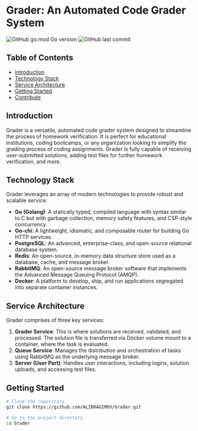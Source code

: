 # Grader: An Automated Code Grader System

![GitHub go.mod Go version](https://img.shields.io/github/go-mod/go-version/ALIBRAGIMOV/Grader)
![GitHub last commit](https://img.shields.io/github/last-commit/ALIBRAGIMOV/Grader)

## Table of Contents

- [Introduction](#introduction)
- [Technology Stack](#technology-stack)
- [Service Architecture](#service-architecture)
- [Getting Started](#getting-started)
- [Contribute](#contribute)

## Introduction

Grader is a versatile, automated code grader system designed to streamline the process of homework verification. It is perfect for educational institutions, coding bootcamps, or any organization looking to simplify the grading process of coding assignments. Grader is fully capable of receiving user-submitted solutions, adding test files for further homework verification, and more.

## Technology Stack

Grader leverages an array of modern technologies to provide robust and scalable service:

- **Go (Golang)**: A statically typed, compiled language with syntax similar to C but with garbage collection, memory safety features, and CSP-style concurrency.
- **Go-chi**: A lightweight, idiomatic, and composable router for building Go HTTP services.
- **PostgreSQL**: An advanced, enterprise-class, and open-source relational database system.
- **Redis**: An open-source, in-memory data structure store used as a database, cache, and message broker.
- **RabbitMQ**: An open-source message broker software that implements the Advanced Message Queuing Protocol (AMQP).
- **Docker**: A platform to develop, ship, and run applications segregated into separate container instances.

## Service Architecture

Grader comprises of three key services:

1. **Grader Service**: This is where solutions are received, validated, and processed. The solution file is transferred via Docker volume mount to a container, where the task is evaluated.
2. **Queue Service**: Manages the distribution and orchestration of tasks using RabbitMQ as the underlying message broker.
3. **Server (User Part)**: Handles user interactions, including logins, solution uploads, and accessing test files.

## Getting Started

```sh
# Clone the repository
git clone https://github.com/ALIBRAGIMOV/Grader.git

# Go to the project directory
cd Grader
